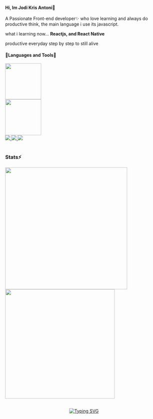 <h4 align="left"> Hi, Im Jodi Kris Antoni👋 </h4>

A Passionate Front-end developer✨ who love learning and always do productive think, the main language i use its javascript.

what i learning now... <b>Reactjs, and React Native</b>

<p style="text-decoration:underlined" >productive everyday step by step to still alive</p>

<h4 align="left"> 🔭Languages and Tools🔭</h4>
<div align="left">
  <a href="https://skillicons.dev">
    <img width="115px" src="https://skillicons.dev/icons?i=js,react,html,css"/><br>
    <img width="115px" src="https://skillicons.dev/icons?i=vscode,figma,git,bootstrap"/>
  </a>
</div>

<div align="left">
  <a href="mailto: jody201542@gmail.com" target="_blank"> 
    <img src=	"https://img.shields.io/badge/Gmail-D14836?style=for-the-badge&logo=gmail&logoColor=white" />
  </a>
  <a href="https://www.instagram.com/jody_krisantoni?" target="_blank">
    <img src=	"https://img.shields.io/badge/Instagram-E4405F?style=for-the-badge&logo=instagram&logoColor=white" />
  </a>
  <a href="https://github.com/Jodikrisantoni" target="_blank">
    <img src=	"https://img.shields.io/badge/GitHub-100000?style=for-the-badge&logo=github&logoColor=white" />
  </a>
</div>

<br/>

<h3 align="left">Stats⚡</h3>
<p display="inline-box">
  <img width="390px" src="https://github-readme-stats.vercel.app/api?username=jodikrisantoni&show_icons=true&theme=radical">
  <img width="350px" src="https://github-readme-stats.vercel.app/api/top-langs/?username=jodikrisantoni&langs_count=8&layout=compact&size_weight=0.5&count_weight=0.5&theme=radical">
</p>

<br/>
<div align="center">
  <a href="https://git.io/typing-svg">
    <img src="https://readme-typing-svg.demolab.com?font=Fira+Code&pause=1000&width=435&lines=Thankyou+for+Visiting" alt="Typing SVG" />
  </a>
</div>


<!--
**Jodikrisantoni/Jodikrisantoni** is a ✨ _special_ ✨ repository because its `README.md` (this file) appears on your GitHub profile.

Here are some ideas to get you started:

- 🔭 I’m currently working on ...
- 🌱 I’m currently learning ...
- 👯 I’m looking to collaborate on ...
- 🤔 I’m looking for help with ...
- 💬 Ask me about ...
- 📫 How to reach me: ...
- 😄 Pronouns: ...
- ⚡ Fun fact: ...
-->
